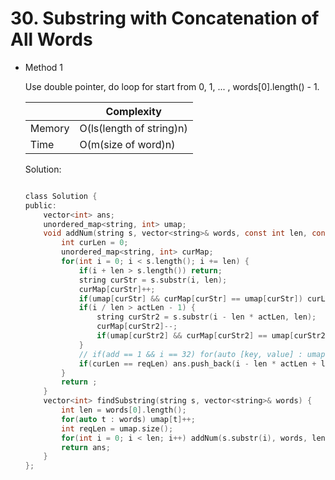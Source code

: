 # 30. Substring with Concatenation of All Words
- Method 1

    Use double pointer, do loop for start from 0, 1, ... , words[0].length() - 1.

    | |   Complexity  |
    | ----------- | ----------- | 
    |  Memory     | O(ls(length of string)n) | 
    |      Time       |  O(m(size of word)n) | 


    Solution:

    ``` h

    class Solution {
    public:
        vector<int> ans;
        unordered_map<string, int> umap;
        void addNum(string s, vector<string>& words, const int len, const int actLen, int add, int reqLen) {
            int curLen = 0; 
            unordered_map<string, int> curMap;
            for(int i = 0; i < s.length(); i += len) {
                if(i + len > s.length()) return;
                string curStr = s.substr(i, len);
                curMap[curStr]++;
                if(umap[curStr] && curMap[curStr] == umap[curStr]) curLen++;
                if(i / len > actLen - 1) {
                    string curStr2 = s.substr(i - len * actLen, len);
                    curMap[curStr2]--;
                    if(umap[curStr2] && curMap[curStr2] == umap[curStr2] - 1) curLen--;
                } 
                // if(add == 1 && i == 32) for(auto [key, value] : umap ) cout << key << " " << value <<endl;
                if(curLen == reqLen) ans.push_back(i - len * actLen + len + add);
            }
            return ;
        }
        vector<int> findSubstring(string s, vector<string>& words) {
            int len = words[0].length();
            for(auto t : words) umap[t]++;
            int reqLen = umap.size();
            for(int i = 0; i < len; i++) addNum(s.substr(i), words, len, words.size(), i, reqLen);
            return ans;
        }
    };

    ```

<!-- - Method 2

    This is another method.

    | |   Complexity  |
    | ----------- | ----------- | 
    |  Memory     | O(n) | 
    |      Time       |  O(n) | 


    Solution:

    ``` h



    ```

- Additional Knowledge:
       
    Here are some additional knowledge.



<br> -->